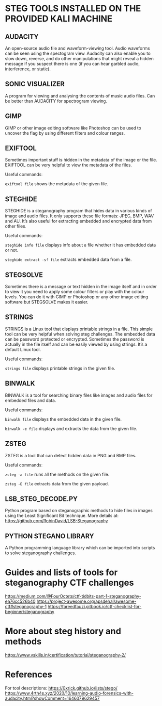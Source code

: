 # STEG TOOLS INSTALLED ON THE PROVIDED KALI MACHINE
## AUDACITY
An open-source audio file and waveform-viewing tool. Audio waveforms can be seen using the spectogram view. Audacity can also enable you to slow down, reverse, and do other manipulations that might reveal a hidden message if you suspect there is one (if you can hear garbled audio, interference, or static).

## SONIC VISUALIZER
A program for viewing and analysing the contents of music audio files. Can be better than AUDACITY for spectrogram viewing.

## GIMP
GIMP or other image editing software like Photoshop can be used to uncover the flag by using different filters and colour ranges.

## EXIFTOOL
Sometimes important stuff is hidden in the metadata of the image or the file. EXIFTOOL can be very helpful to view the metadata of the files.

Useful commands:

```exiftool file``` shows the metadata of the given file.

## STEGHIDE
STEGHIDE is a steganography program that hides data in various kinds of image and audio files. It only supports these file formats: JPEG, BMP, WAV and AU. It’s also useful for extracting embedded and encrypted data from other files.

Useful commands:

```steghide info file``` displays info about a file whether it has embedded data or not.

```steghide extract -sf file``` extracts embedded data from a file.

## STEGSOLVE
Sometimes there is a message or text hidden in the image itself and in order to view it you need to apply some colour filters or play with the colour levels. You can do it with GIMP or Photoshop or any other image editing software but STEGSOLVE makes it easier.

## STRINGS
STRINGS is a Linux tool that displays printable strings in a file. This simple tool can be very helpful when solving steg challenges. The embedded data can be password protected or encrypted. Sometimes the password is actually in the file itself and can be easily viewed by using strings. It’s a default Linux tool.

Useful commands:

```strings file``` displays printable strings in the given file.

## BINWALK
BINWALK is a tool for searching binary files like images and audio files for embedded files and data.

Useful commands:

```binwalk file``` displays the embedded data in the given file.

```binwalk -e file``` displays and extracts the data from the given file.

## ZSTEG
ZSTEG is a tool that can detect hidden data in PNG and BMP files.

Useful commands:

```zsteg -a file``` runs all the methods on the given file.

```zsteg -E file``` extracts data from the given payload.

## LSB_STEG_DECODE.PY
Python program based on steganographic methods to hide files in images using the Least Significant Bit technique. More details at: https://github.com/RobinDavid/LSB-Steganography

## PYTHON STEGANO LIBRARY
A Python programming language library which can be imported into scripts to solve steganography challenges.


# Guides and lists of tools for steganography CTF challenges
https://medium.com/@FourOctets/ctf-tidbits-part-1-steganography-ea76cc526b40
https://project-awesome.org/apsdehal/awesome-ctf#steganography-1
https://fareedfauzi.gitbook.io/ctf-checklist-for-beginner/steganography


# More about steg history and methods
https://www.vskills.in/certification/tutorial/steganography-2/


# References
For tool descriptions:
https://0xrick.github.io/lists/stego/
https://www.4rth4s.xyz/2020/10/learning-audio-forensics-with-audacity.html?showComment=1646079629457
